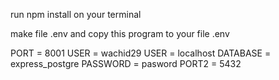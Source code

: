 run npm install on your terminal

make file .env and copy this program to your file .env

PORT = 8001
USER = wachid29
USER = localhost
DATABASE = express_postgre
PASSWORD = pasword
PORT2 = 5432
